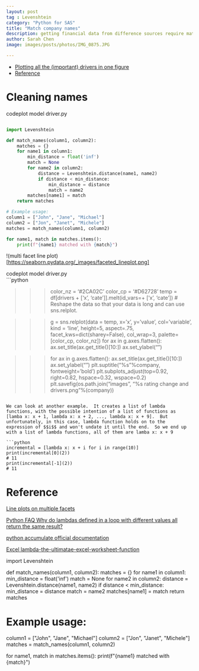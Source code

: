 ```yaml
---
layout: post
tag : Levenshtein
category: "Python for SAS"
title: "Match company names"
description: getting financial data from difference sources require matching company names
author: Sarah Chen
image: images/posts/photos/IMG_0875.JPG

---
```

- [Plotting all the (important) drivers in one figure](#plotting-all-the-important-drivers-in-one-figure)
- [Reference](#reference)


# Cleaning names


<div class="code-head"><span>code</span>plot model driver.py</div>

```python

import Levenshtein

def match_names(column1, column2):
    matches = {}
    for name1 in column1:
        min_distance = float('inf')
        match = None
        for name2 in column2:
            distance = Levenshtein.distance(name1, name2)
            if distance < min_distance:
                min_distance = distance
                match = name2
        matches[name1] = match
    return matches

# Example usage:
column1 = ["John", "Jane", "Michael"]
column2 = ["Jon", "Janet", "Michele"]
matches = match_names(column1, column2)

for name1, match in matches.items():
    print(f"{name1} matched with {match}")

```




!(multi facet line plot)[https://seaborn.pydata.org/_images/faceted_lineplot.png]

<div class="code-head"><span>code</span>plot model driver.py</div>
```python

>>> color_nz = ‘#2CA02C’
>>> color_cp = ‘#D62728’
>>> temp = df[drivers + [‘x’, ‘cate’]].melt(id_vars=+ [‘x’, ‘cate’]) # Reshape the data so that your data is long and can use sns.relplot.

>>> g = sns.relplot(data = temp, x=’x’, y=’value’, col=’variable’, kind = ‘line’, height=5, aspect=.75, facet_kws=dict(sharey=False), col_wrap=3, palette=[color_cp, color_nz])
>>> for ax in g.axes.flatten():
	ax.set_title(ax.get_title()[10:])
	ax.set_ylabel(“”)

>>> for ax in g.axes.flatten():
	ax.set_title(ax.get_title()[10:])
	ax.set_ylabel(“”)
>>> plt.suptitle(“%s”%company, fontweight=’bold’)
>>> plt.subplots_adjust(top=0.92, right=0.82, hspace=0.32, wspace=0.2)
>>> plt.savefig(os.path.join(“images”, “%s rating change and drivers.png”%(company))
```

We can look at another example.  It creates a list of lambda functions, with the possible intention of a list of functions as [lamba x: x + 1, lambda x: x + 2, ..., lambda x: x + 9].  But unfortunately, in this case, lambda function holds on to the expression of $$i$$ and won't undate it until the end.  So we end up with a list of lambda functions, all of them are lamba x: x + 9

```python
incremental = [lambda x: x + i for i in range(10)]
print(incremental[0](2))
# 11
print(incremental[-1](2))
# 11
```


# Reference

[Line plots on multiple facets](https://seaborn.pydata.org/examples/faceted_lineplot.html)

[Python FAQ Why do lambdas defined in a loop with different values all return the same result?](https://docs.python.org/3/faq/programming.html#why-do-lambdas-defined-in-a-loop-with-different-values-all-return-the-same-result)

[python accumulate official documentation](https://docs.python.org/3/library/itertools.html#itertools.accumulate)

[Excel lambda-the-ultimatae-excel-worksheet-function](https://www.microsoft.com/en-us/research/blog/lambda-the-ultimatae-excel-worksheet-function/)


import Levenshtein

def match_names(column1, column2):
    matches = {}
    for name1 in column1:
        min_distance = float('inf')
        match = None
        for name2 in column2:
            distance = Levenshtein.distance(name1, name2)
            if distance < min_distance:
                min_distance = distance
                match = name2
        matches[name1] = match
    return matches

# Example usage:
column1 = ["John", "Jane", "Michael"]
column2 = ["Jon", "Janet", "Michele"]
matches = match_names(column1, column2)

for name1, match in matches.items():
    print(f"{name1} matched with {match}")
